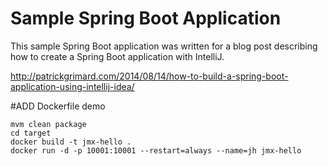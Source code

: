 # Sample Spring Boot Application #

This sample Spring Boot application was written for a blog post describing how to create a Spring Boot application with IntelliJ.

http://patrickgrimard.com/2014/08/14/how-to-build-a-spring-boot-application-using-intellij-idea/

#ADD Dockerfile demo
```
mvm clean package
cd target
docker build -t jmx-hello .
docker run -d -p 10001:10001 --restart=always --name=jh jmx-hello
```
